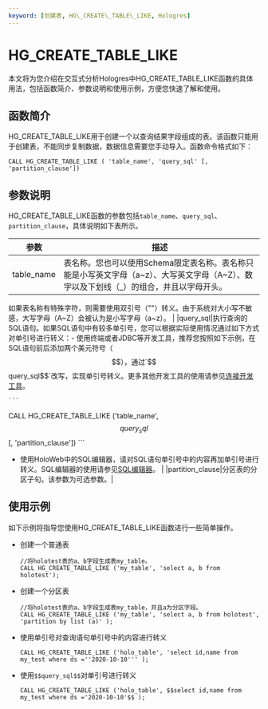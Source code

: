 ```yaml
---
keyword: [创建表, HG\_CREATE\_TABLE\_LIKE, Hologres]
---
```


# HG\_CREATE\_TABLE\_LIKE

本文将为您介绍在交互式分析Hologres中HG\_CREATE\_TABLE\_LIKE函数的具体用法，包括函数简介、参数说明和使用示例，方便您快速了解和使用。

## 函数简介

HG\_CREATE\_TABLE\_LIKE用于创建一个以查询结果字段组成的表。该函数只能用于创建表，不能同步复制数据，数据信息需要您手动导入。函数命令格式如下：

```
CALL HG_CREATE_TABLE_LIKE ( 'table_name', 'query_sql' [, 'partition_clause'])
```

## 参数说明

HG\_CREATE\_TABLE\_LIKE函数的参数包括`table_name`、`query_sql`、`partition_clause`，具体说明如下表所示。

|参数|描述|
|--|--|
|table\_name|表名称。您也可以使用Schema限定表名称。表名称只能是小写英文字母（a~z）、大写英文字母（A~Z）、数字以及下划线（\_）的组合，并且以字母开头。

如果表名称有特殊字符，则需要使用双引号（""）转义。由于系统对大小写不敏感，大写字母（A~Z）会被认为是小写字母（a~z）。 |
|query\_sql|执行查询的SQL语句。如果SQL语句中有较多单引号，您可以根据实际使用情况通过如下方式对单引号进行转义：-   使用终端或者JDBC等开发工具，推荐您按照如下示例，在SQL语句前后添加两个美元符号（$$），通过`$$query_sql$$`改写，实现单引号转义。更多其他开发工具的使用请参见[连接开发工具](/cn.zh-CN/连接开发工具/概述.md)。

    ```
CALL HG_CREATE_TABLE_LIKE ('table_name', $$query_sql$$ [, 'partition_clause'])
    ```

-   使用HoloWeb中的SQL编辑器，请对SQL语句单引号中的内容再加单引号进行转义。SQL编辑器的使用请参见[SQL编辑器](/cn.zh-CN/连接开发工具/HoloWeb/SQL编辑器/SQL窗口.md)。 |
|partition\_clause|分区表的分区子句。该参数为可选参数。|

## 使用示例

如下示例将指导您使用HG\_CREATE\_TABLE\_LIKE函数进行一些简单操作。

-   创建一个普通表

    ```
    //将holotest表的a、b字段生成表my_table。
    CALL HG_CREATE_TABLE_LIKE ('my_table', 'select a, b from holotest'); 
    ```

-   创建一个分区表

    ```
    //将holotest表的a、b字段生成表my_table，并且a为分区字段。
    CALL HG_CREATE_TABLE_LIKE ('my_table', 'select a, b from holotest', 'partition by list (a)' );
    ```

-   使用单引号对查询语句单引号中的内容进行转义

    ```
    CALL HG_CREATE_TABLE_LIKE ('holo_table', 'select id,name from my_test where ds =''2020-10-10''' );
    ```

-   使用`$$query_sql$$`对单引号进行转义

    ```
    CALL HG_CREATE_TABLE_LIKE ('holo_table', $$select id,name from my_test where ds ='2020-10-10'$$ );                                     
    ```


